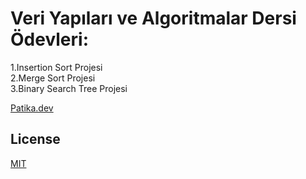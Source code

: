 # Veri Yapıları ve Algoritmalar Dersi Ödevleri:
1.Insertion Sort Projesi
<br>
2.Merge Sort Projesi
<br>
3.Binary Search Tree Projesi


[Patika.dev](https://www.patika.dev/tr) 


## License
[MIT](https://choosealicense.com/licenses/mit/)

